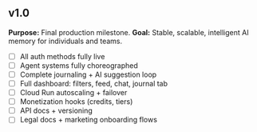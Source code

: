 ## v1.0

**Purpose:** Final production milestone.
**Goal:** Stable, scalable, intelligent AI memory for individuals and teams.

- [ ] All auth methods fully live
- [ ] Agent systems fully choreographed
- [ ] Complete journaling + AI suggestion loop
- [ ] Full dashboard: filters, feed, chat, journal tab
- [ ] Cloud Run autoscaling + failover
- [ ] Monetization hooks (credits, tiers)
- [ ] API docs + versioning
- [ ] Legal docs + marketing onboarding flows
